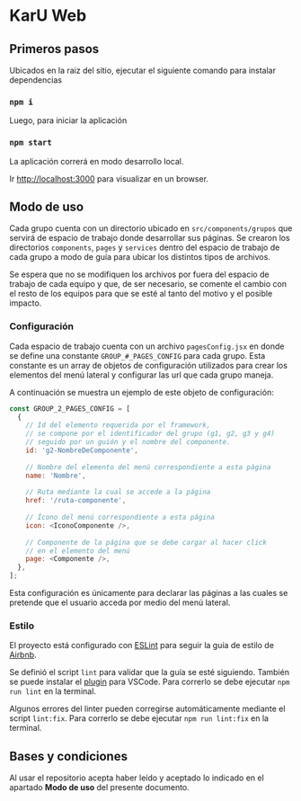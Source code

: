 # KarU Web

## Primeros pasos

Ubicados en la raiz del sitio, ejecutar el siguiente comando para instalar dependencias

### `npm i`

Luego, para iniciar la aplicación

### `npm start`

La aplicación correrá en modo desarrollo local.

Ir [http://localhost:3000](http://localhost:3000) para visualizar en un browser.

## Modo de uso

Cada grupo cuenta con un directorio ubicado en `src/components/grupos` que servirá de espacio de trabajo donde desarrollar sus páginas.
Se crearon los directorios `components`, `pages` y `services` dentro del espacio de trabajo de cada grupo a modo de guía para ubicar los distintos tipos de archivos.

Se espera que no se modifiquen los archivos por fuera del espacio de trabajo de cada equipo y que, de ser necesario, se comente el cambio con el resto de los equipos
para que se esté al tanto del motivo y el posible impacto.

### Configuración

Cada espacio de trabajo cuenta con un archivo `pagesConfig.jsx` en donde se define una constante `GROUP_#_PAGES_CONFIG` para cada grupo.
Esta constante es un array de objetos de configuración utilizados para crear los elementos del menú lateral y configurar las url que cada
grupo maneja.

A continuación se muestra un ejemplo de este objeto de configuración:

```js
const GROUP_2_PAGES_CONFIG = [
  {
    // Id del elemento requerida por el framework,
    // se compone por el identificador del grupo (g1, g2, g3 y g4)
    // seguido por un guión y el nombre del componente.
    id: 'g2-NombreDeComponente',
    
    // Nombre del elemento del menú correspondiente a esta página
    name: 'Nombre',
    
    // Ruta mediante la cual se accede a la página
    href: '/ruta-componente',
    
    // Ícono del menú correspondiente a esta página
    icon: <IconoComponente />,
    
    // Componente de la página que se debe cargar al hacer click
    // en el elemento del menú
    page: <Componente />,
  },
];
```

Esta configuración es únicamente para declarar las páginas a las cuales se pretende que el usuario acceda por medio del menú lateral.

### Estilo

El proyecto está configurado con [ESLint](https://eslint.org/) para seguir la guía de estilo de [Airbnb](https://github.com/airbnb/javascript/tree/master/react).

Se definió el script `lint` para validar que la guía se esté siguiendo. También se puede instalar el [plugin](https://marketplace.visualstudio.com/items?itemName=dbaeumer.vscode-eslint) para VSCode.
Para correrlo se debe ejecutar `npm run lint` en la terminal.

Algunos errores del linter pueden corregirse automáticamente mediante el script `lint:fix`. Para correrlo se debe ejecutar `npm run lint:fix` en la terminal.

## Bases y condiciones

Al usar el repositorio acepta haber leído y aceptado lo indicado en el apartado **Modo de uso** del presente documento.
